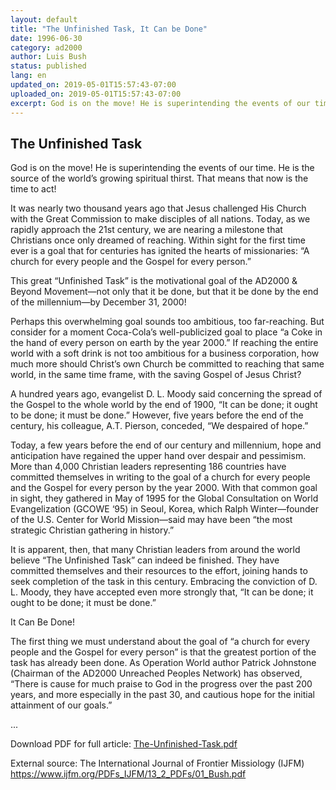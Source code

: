 ```yaml
---
layout: default
title: "The Unfinished Task, It Can be Done"
date: 1996-06-30
category: ad2000
author: Luis Bush
status: published
lang: en
updated_on: 2019-05-01T15:57:43-07:00
uploaded_on: 2019-05-01T15:57:43-07:00
excerpt: God is on the move! He is superintending the events of our time. He is the source of the world’s growing spiritual thirst. That means that now is the time to act! It was nearly two thousand years ago that Jesus challenged His Church with the Great Commission to make disciples of all nations. Today, as we rapidly approach the 21st century, we are nearing a milestone that Christians once only dreamed of reaching.
---
```

<article class="document-container" data-publication-date="{{page.date}}" data-uploaded-on="{{page.uploaded_on}}" data-updated-on="{{page.updated_on}}" data-category="{{page.category}}">
<h1>The Unfinished Task</h1>
<p>God is on the move! He is superintending the events of our time. He is the source of the world’s growing spiritual thirst. That means that now is the time to act!</p>

<p>It was nearly two thousand years ago that Jesus challenged His Church with the Great Commission to make disciples of all nations. Today, as we rapidly approach the 21st century, we are nearing a milestone that Christians once only dreamed of reaching. Within sight for the first time ever is a goal that for centuries has ignited the hearts of missionaries: “A church for every people and the Gospel for every person.” </p>

<p>This great “Unfinished Task” is the motivational goal of the AD2000 & Beyond Movement—not only that it be done, but that it be done by the end of the millennium—by December 31, 2000!</p>

<p>Perhaps this overwhelming goal sounds too ambitious, too far-reaching. But consider for a moment Coca-Cola’s well-publicized goal to place “a Coke in the hand of every person on earth by the year 2000.” If reaching the entire world with a soft drink is not too ambitious for a business corporation, how much more should Christ’s own Church be committed to reaching that same world, in the same time frame, with the saving Gospel of Jesus Christ?</p>

<p>A hundred years ago, evangelist D. L. Moody said concerning the spread of the Gospel to the whole world by the end of 1900, “It can be done; it ought to be done; it must be done.” However, five years before the end of the century, his colleague, A.T. Pierson, conceded, “We despaired of hope.”</p>

<p>Today, a few years before the end of our century and millennium, hope and anticipation have regained the upper hand over despair and pessimism. More than 4,000 Christian leaders representing 186 countries have committed themselves in writing to the goal of a church for every people and the Gospel for every person by the year 2000. With that common goal in sight, they gathered in May of 1995 for the Global Consultation on World Evangelization (GCOWE ‘95) in Seoul, Korea, which Ralph Winter—founder of the U.S. Center for World Mission—said may have been “the most strategic Christian gathering in history.”</p>

<p>It is apparent, then, that many Christian leaders from around the world believe “The Unfinished Task” can indeed be finished. They have committed themselves and their resources to the effort, joining hands to seek completion of the task in this century. Embracing the conviction of D. L. Moody, they have accepted even more strongly that, “It can be done; it ought to be done; it must be done.”</p>

<p>It Can Be Done!</p>

<p>The first thing we must understand about the goal of “a church for every people and the Gospel for every person” is that the greatest portion of the task has already been done. As Operation World author Patrick Johnstone (Chairman of the AD2000 Unreached Peoples Network) has observed, “There is cause for much praise to God in the progress over the past 200 years, and more especially in the past 30, and cautious hope for the initial attainment of our goals.”</p>

<p>...</p>

<p>Download PDF for full article: <a href="{{ site.baseurl }}/assets/pdf/1996-06-30/The-Unfinished-Task.pdf">The-Unfinished-Task.pdf</a></p>
<p>External source: The International Journal of Frontier Missiology (IJFM) <a href="https://www.ijfm.org/PDFs_IJFM/13_2_PDFs/01_Bush.pdf">https://www.ijfm.org/PDFs_IJFM/13_2_PDFs/01_Bush.pdf</a></p>
</article>
